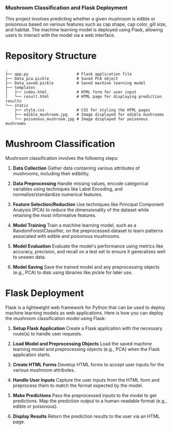 ### Mushroom Classification and Flask Deployment
This project involves predicting whether a given mushroom is edible or poisonous based on various features such as cap shape, cap color, gill size, and habitat. The machine learning model is deployed using Flask, allowing users to interact with the model via a web interface.

# Repository Structure

```plaintext
.
├── app.py                     # Flask application file
├── Data_pca.pickle            # Saved PCA object
├── Data_saved.pickle          # Saved machine learning model
├── templates
│   ├── index.html             # HTML form for user input
│   └── result.html            # HTML page for displaying prediction results
└── static
    ├── style.css              # CSS for styling the HTML pages
    ├── edible_mushroom.jpg    # Image displayed for edible mushrooms
    └── poisonous_mushroom.jpg # Image displayed for poisonous mushrooms
```

# Mushroom Classification
Mushroom classification involves the following steps:

1. **Data Collection**
Gather data containing various attributes of mushrooms, including their edibility.

2. **Data Preprocessing**
Handle missing values, encode categorical variables using techniques like Label Encoding, and normalize/standardize numerical features.

3. **Feature Selection/Reduction**
Use techniques like Principal Component Analysis (PCA) to reduce the dimensionality of the dataset while retaining the most informative features.

4. **Model Training**
Train a machine learning model, such as a RandomForestClassifier, on the preprocessed dataset to learn patterns associated with edible and poisonous mushrooms.

5. **Model Evaluation**
Evaluate the model's performance using metrics like accuracy, precision, and recall on a test set to ensure it generalizes well to unseen data.

6. **Model Saving**
Save the trained model and any preprocessing objects (e.g., PCA) to disk using libraries like pickle for later use.

# Flask Deployment
Flask is a lightweight web framework for Python that can be used to deploy machine learning models as web applications. Here is how you can deploy the mushroom classification model using Flask:

1. **Setup Flask Application**
Create a Flask application with the necessary route(s) to handle user requests.

2. **Load Model and Preprocessing Objects**
Load the saved machine learning model and preprocessing objects (e.g., PCA) when the Flask application starts.

3. **Create HTML Forms**
Develop HTML forms to accept user inputs for the various mushroom attributes.

4. **Handle User Inputs**
Capture the user inputs from the HTML form and preprocess them to match the format expected by the model.

5. **Make Predictions**
Pass the preprocessed inputs to the model to get predictions. Map the prediction output to a human-readable format (e.g., edible or poisonous).

6. **Display Results**
Return the prediction results to the user via an HTML page.
